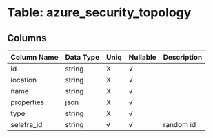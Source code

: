 # Table: azure_security_topology

## Columns 

|  Column Name   |  Data Type  | Uniq | Nullable | Description | 
|  ----  | ----  | ----  | ----  | ---- | 
| id | string | X | √ |  | 
| location | string | X | √ |  | 
| name | string | X | √ |  | 
| properties | json | X | √ |  | 
| type | string | X | √ |  | 
| selefra_id | string | √ | √ | random id | 


